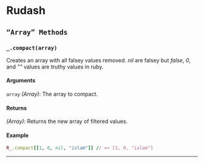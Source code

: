 # Rudash

## `“Array” Methods`

### <a id="_compact-array"></a>`_.compact(array)`

Creates an array with all falsey values removed. *nil* are falsey but *false*, *0*, and *""* values are truthy values in ruby.

#### Arguments
`array` *(Array)*: The array to compact.

#### Returns
*(Array)*: Returns the new array of filtered values.

#### Example
```ruby
R_.compact[[1, 0, nil, "islam"]] // => [1, 0, "islam"]
```
* * *
